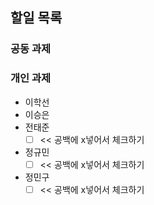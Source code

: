 ## 할일 목록

### 공동 과제

### 개인 과제

- 이학선
- 이승은
- 전태준
    - [ ] << 공백에 x넣어서 체크하기
- 정규민
    - [ ] << 공백에 x넣어서 체크하기
- 정민구
    - [ ] << 공백에 x넣어서 체크하기
